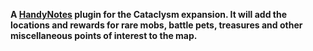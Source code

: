**A [HandyNotes](https://www.curseforge.com/wow/addons/handynotes) plugin for the Cataclysm expansion. It will add the locations and rewards for rare mobs, battle pets, treasures and other miscellaneous points of interest to the map.**